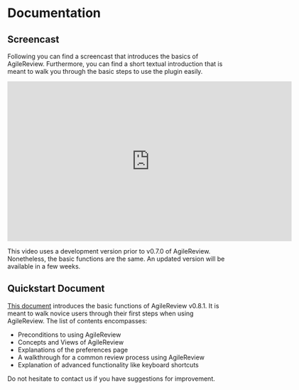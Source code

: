 # Documentation

## Screencast
Following you can find a screencast that introduces the basics of AgileReview. Furthermore, you can find a short textual introduction that is meant to walk you through the basic steps to use the plugin easily.

<iframe src="https://player.vimeo.com/video/27729198" width="640" height="360" frameborder="0" webkitallowfullscreen mozallowfullscreen allowfullscreen></iframe>

This video uses a development version prior to v0.7.0 of AgileReview. Nonetheless, the basic functions are the same. An updated version will be available in a few weeks.

## Quickstart Document

[This document](./assets/quickstart.pdf) introduces the basic functions of AgileReview v0.8.1. It is meant to walk novice users through their first steps when using AgileReview. The list of contents encompasses:

* Preconditions to using AgileReview
* Concepts and Views of AgileReview
* Explanations of the preferences page
* A walkthrough for a common review process using AgileReview
* Explanation of advanced functionality like keyboard shortcuts

Do not hesitate to contact us if you have suggestions for improvement.